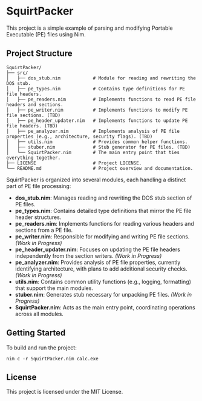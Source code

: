 # SquirtPacker

This project is a simple example of parsing and modifying Portable Executable (PE) files using Nim.

## Project Structure
```
SquirtPacker/
├── src/
│   ├── dos_stub.nim            # Module for reading and rewriting the DOS stub.
│   ├── pe_types.nim            # Contains type definitions for PE file headers.
│   ├── pe_readers.nim          # Implements functions to read PE file headers and sections.
│   ├── pe_writer.nim           # Implements functions to modify PE file sections. (TBD)
│   ├── pe_header_updater.nim   # Implements functions to update PE file headers. (TBD)
│   ├── pe_analyzer.nim         # Implements analysis of PE file properties (e.g., architecture, security flags). (TBD)
│   ├── utils.nim               # Provides common helper functions.
│   ├── stuber.nim              # Stub generator for PE files. (TBD)
│   └── SquirtPacker.nim        # The main entry point that ties everything together.
├── LICENSE                     # Project LICENSE.
└── README.md                   # Project overview and documentation.
```
SquirtPacker is organized into several modules, each handling a distinct part of PE file processing:

- **dos_stub.nim**: Manages reading and rewriting the DOS stub section of PE files.
- **pe_types.nim**: Contains detailed type definitions that mirror the PE file header structures.
- **pe_readers.nim**: Implements functions for reading various headers and sections from a PE file.
- **pe_writer.nim**: Responsible for modifying and writing PE file sections. *(Work in Progress)*
- **pe_header_updater.nim**: Focuses on updating the PE file headers independently from the section writers. *(Work in Progress)*
- **pe_analyzer.nim**: Provides analysis of PE file properties, currently identifying architecture, with plans to add additional security checks. *(Work in Progress)*
- **utils.nim**: Contains common utility functions (e.g., logging, formatting) that support the main modules.
- **stuber.nim**: Generates stub necessary for unpacking PE files. *(Work in Progress)*
- **SquirtPacker.nim**: Acts as the main entry point, coordinating operations across all modules.

## Getting Started

To build and run the project:
```
nim c -r SquirtPacker.nim calc.exe
```

## License

This project is licensed under the MIT License.
